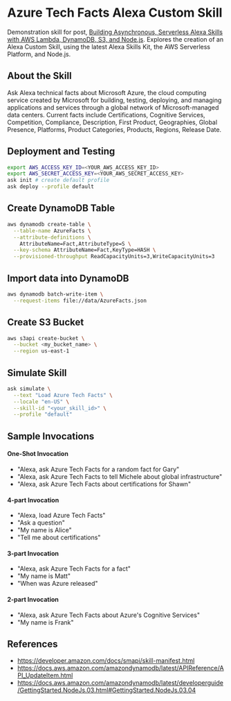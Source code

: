 # Azure Tech Facts Alexa Custom Skill

Demonstration skill for post, [Building Asynchronous, Serverless Alexa Skills with AWS Lambda, DynamoDB, S3, and Node.js](https://wp.me/p1RD28-5Vq). Explores the creation of an Alexa Custom Skill, using the latest Alexa Skills Kit, the AWS Serverless Platform, and Node.js.

## About the Skill

Ask Alexa technical facts about Microsoft Azure, the cloud computing service created by Microsoft for building, testing, deploying, and managing applications and services through a global network of Microsoft-managed data centers. Current facts include Certifications, Cognitive Services, Competition, Compliance, Description, First Product, Geographies, Global Presence, Platforms, Product Categories, Products, Regions, Release Date.

## Deployment and Testing

```bash
export AWS_ACCESS_KEY_ID=<YOUR_AWS_ACCESS_KEY_ID>
export AWS_SECRET_ACCESS_KEY=<YOUR_AWS_SECRET_ACCESS_KEY>
ask init # create default profile
ask deploy --profile default
```

## Create DynamoDB Table

```bash
aws dynamodb create-table \
  --table-name AzureFacts \
  --attribute-definitions \
    AttributeName=Fact,AttributeType=S \
  --key-schema AttributeName=Fact,KeyType=HASH \
  --provisioned-throughput ReadCapacityUnits=3,WriteCapacityUnits=3
```

## Import data into DynamoDB

```bash
aws dynamodb batch-write-item \
  --request-items file://data/AzureFacts.json
```

## Create S3 Bucket

```bash
aws s3api create-bucket \
  --bucket <my_bucket_name> \
  --region us-east-1
```

## Simulate Skill

```bash
ask simulate \
  --text "Load Azure Tech Facts" \
  --locale "en-US" \
  --skill-id "<your_skill_id>" \
  --profile "default"
```

## Sample Invocations

#### One-Shot Invocation

-   "Alexa, ask Azure Tech Facts for a random fact for Gary"
-   "Alexa, ask Azure Tech Facts to tell Michele about global infrastructure"
-   "Alexa, ask Azure Tech Facts about certifications for Shawn"

#### 4-part Invocation

-   "Alexa, load Azure Tech Facts"
-   "Ask a question"
-   "My name is Alice"
-   "Tell me about certifications"

#### 3-part Invocation

-   "Alexa, ask Azure Tech Facts for a fact"
-   "My name is Matt"
-   "When was Azure released"

#### 2-part Invocation

-   "Alexa, ask Azure Tech Facts about Azure's Cognitive Services"
-   "My name is Frank"

## References

-   <https://developer.amazon.com/docs/smapi/skill-manifest.html>
-   <https://docs.aws.amazon.com/amazondynamodb/latest/APIReference/API_UpdateItem.html>
-   <https://docs.aws.amazon.com/amazondynamodb/latest/developerguide/GettingStarted.NodeJs.03.html#GettingStarted.NodeJs.03.04>
